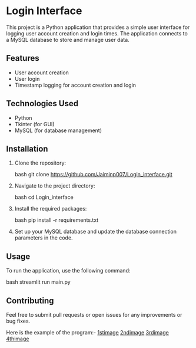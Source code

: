# Login Interface

This project is a Python application that provides a simple user interface for logging user account creation and login times. The application connects to a MySQL database to store and manage user data.

## Features

- User account creation
- User login
- Timestamp logging for account creation and login

## Technologies Used

- Python
- Tkinter (for GUI)
- MySQL (for database management)

## Installation

1. Clone the repository:

   bash
   git clone https://github.com/Jaiminp007/Login_interface.git

2. Navigate to the project directory:

   bash
   cd Login_interface

3. Install the required packages:

   bash
   pip install -r requirements.txt
   

4. Set up your MySQL database and update the database connection parameters in the code.

## Usage

To run the application, use the following command:

bash
streamlit run main.py


## Contributing

Feel free to submit pull requests or open issues for any improvements or bug fixes.


Here is the example of the program:-
[1stimage](assets/1.png)
[2ndimage](assets/2.png)
[3rdimage](assets/3.png)
[4thimage](assets/4.png)


